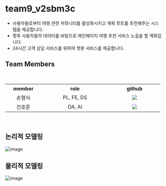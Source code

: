 # team9_v2sbm3c
- 사용자들로부터 여행 관련 커뮤니티를 활성화시키고 계획 루트를 추천해주는 시스템을 제공합니다.
- 향후 사용자들의 데이터를 바탕으로 메인페이지 여행 추천 서비스 노출을 할 계획입니다. 
- 24시간 고객 상담 서비스를 위하여 챗봇 서비스를 제공합니다.

## Team Members
<br>
<table  align="center">
    <tr>
        <th width="100" align="center">member</th>
        <th width="200" align="center">role</th>
        <th width="150" align="center">github</th>
    </tr>
    <tr>
        <td align="center">손형식</td>
        <td align="center">PL, FE, DS</td>
        <td align="center"> 
          <a href="https://github.com/Blenbre777">
            <img src="https://img.shields.io/badge/blenbre777-purple"/>
          </a> 
        </td>
    </tr>
    <tr>
        <td align="center">진호준</td>
        <td align="center">DA, AI</td>
        <td align="center">
            <a href="https://github.com/hojun1469">
              <img src="https://img.shields.io/badge/hojun1469-655ced%3Fstyle%3Dsocial%26logo%3Dgithub"/>
            </a>
        </td>
    </tr>
</table>
<br>

## 논리적 모델링

![image](https://github.com/team9-v2sbm3c/team9_v2sbm3c/assets/42365757/739d85ca-29a8-4c51-8fea-64556745e10c)



## 물리적 모델링

![image](https://github.com/team9-v2sbm3c/team9_v2sbm3c/assets/42365757/bcfdaec0-791d-41ff-aa40-219e7acd1d2d)

